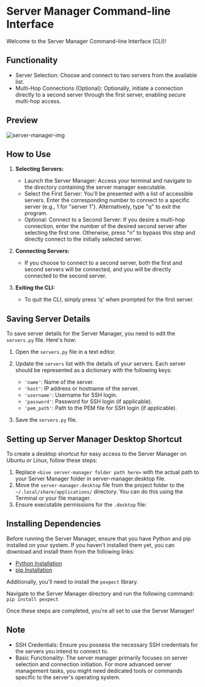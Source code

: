 # Server Manager Command-line Interface

Welcome to the Server Manager Command-line Interface (CLI)!

## Functionality
- Server Selection: Choose and connect to two servers from the available list.
- Multi-Hop Connections (Optional): Optionally, initiate a connection directly to a second server through the first server, enabling secure multi-hop access.

## Preview
![server-manager-img](https://github.com/Kushal-Dalasaniya/server-manager/assets/108124477/c658317c-d926-473e-b579-e11be594eb02)

## How to Use

1. **Selecting Servers:**
   - Launch the Server Manager: Access your terminal and navigate to the directory containing the server manager executable.
   - Select the First Server: You'll be presented with a list of accessible servers. Enter the corresponding number to connect to a specific server (e.g., 1 for "server 1"). Alternatively, type "q" to exit the program.
   - Optional: Connect to a Second Server: If you desire a multi-hop connection, enter the number of the desired second server after selecting the first one. Otherwise, press "n" to bypass this step and directly connect to the initially selected server.

2. **Connecting Servers:**
   - If you choose to connect to a second server, both the first and second servers will be connected, and you will be directly connected to the second server.

3. **Exiting the CLI:**
   - To quit the CLI, simply press 'q' when prompted for the first server.

## Saving Server Details

To save server details for the Server Manager, you need to edit the `servers.py` file. Here's how:

1. Open the `servers.py` file in a text editor.

2. Update the `servers` list with the details of your servers. Each server should be represented as a dictionary with the following keys:
   - `'name'`: Name of the server.
   - `'host'`: IP address or hostname of the server.
   - `'username'`: Username for SSH login.
   - `'password'`: Password for SSH login (if applicable).
   - `'pem_path'`: Path to the PEM file for SSH login (if applicable).

3. Save the `servers.py` file.

## Setting up Server Manager Desktop Shortcut

To create a desktop shortcut for easy access to the Server Manager on Ubuntu or Linux, follow these steps:
1. Replace `<Give server-manager folder path here>` with the actual path to your Server Manager folder in server-manager.desktop file.
2. Move the `server-manager.desktop` file from the project folder to the `~/.local/share/applications/` directory. You can do this using the Terminal or your file manager.
3. Ensure executable permissions for the `.desktop` file:


## Installing Dependencies

Before running the Server Manager, ensure that you have Python and pip installed on your system. If you haven't installed them yet, you can download and install them from the following links:
- [Python Installation](https://www.python.org/downloads/)
- [pip Installation](https://pip.pypa.io/en/stable/installation/)

Additionally, you'll need to install the `pexpect` library. 

Navigate to the Server Manager directory and run the following command:
`pip install pexpect`

Once these steps are completed, you're all set to use the Server Manager!

## Note
- SSH Credentials: Ensure you possess the necessary SSH credentials for the servers you intend to connect to.
- Basic Functionality: The server manager primarily focuses on server selection and connection initiation. For more advanced server management tasks, you might need dedicated tools or commands specific to the server's operating system.
